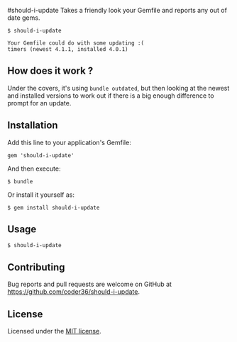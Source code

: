 #should-i-update
Takes a friendly look your Gemfile and reports any out of date gems.

    $ should-i-update
    
    Your Gemfile could do with some updating :(
    timers (newest 4.1.1, installed 4.0.1)


## How does it work ?

Under the covers, it's using `bundle outdated`, but then looking at the newest and installed versions to work out if there is a big enough difference to prompt for an update.


## Installation

Add this line to your application's Gemfile:

    gem 'should-i-update'


And then execute:

    $ bundle

Or install it yourself as:

    $ gem install should-i-update

## Usage

    $ should-i-update

## Contributing

Bug reports and pull requests are welcome on GitHub at https://github.com/coder36/should-i-update.

## License

Licensed under the [MIT license](https://raw.githubusercontent.com/coder36/should-i-update/master/LICENSE).
